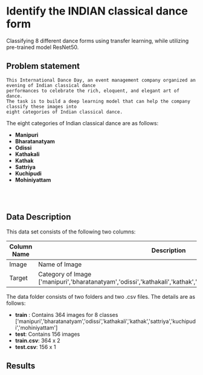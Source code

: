 # Identify the INDIAN classical dance form
Classifying 8 different dance forms using transfer learning, while utilizing pre-trained model ResNet50.


## Problem statement
```
This International Dance Day, an event management company organized an evening of Indian classical dance 
performances to celebrate the rich, eloquent, and elegant art of dance. 
The task is to build a deep learning model that can help the company classify these images into 
eight categories of Indian classical dance.
```
The eight categories of Indian classical dance are as follows:
* **Manipuri**
* **Bharatanatyam**
* **Odissi**
* **Kathakali**
* **Kathak**
* **Sattriya**
* **Kuchipudi**
* **Mohiniyattam**




<br />
<br />

## Data Description
This data set consists of the following two columns:

Column Name | Description
------------- | -------------
Image  | Name of Image
Target  | 	Category of Image ['manipuri','bharatanatyam','odissi','kathakali','kathak','sattriya','kuchipudi','mohiniyattam']

The data folder consists of two folders and two .csv files. The details are as follows:
* **train** : Contains 364 images for 8 classes ['manipuri','bharatanatyam','odissi','kathakali','kathak','sattriya','kuchipudi','mohiniyattam']
* **test**: Contains 156 images
* **train.csv**: 364 x 2
* **test.csv**: 156 x 1




## Results 
```

```
